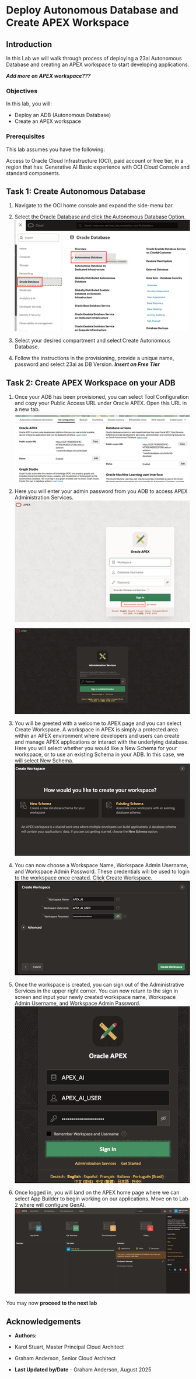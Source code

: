 # Deploy Autonomous Database and Create APEX Workspace

## Introduction

In this Lab we will walk through process of deploying a 23ai Autonomous Database and creating an APEX workspace to start developing applications.

***Add more on APEX workspace???***

### Objectives

In this lab, you will:
* Deploy an ADB (Autonomous Database)
* Create an APEX workspace

### Prerequisites

This lab assumes you have the following:

Access to Oracle Cloud Infrastructure (OCI), paid account or free tier, in a region that has:
Generative AI
Basic experience with OCI Cloud Console and standard components.

## Task 1: Create Autonomous Database

1. Navigate to the OCI home console and expand the side-menu bar. 

2. Select the Oracle Database and click the Autonomous Database Option. 
    ![OracleDB Autonomous](./images/oracle_db_autonomous.png  "")

3. Select your desired compartment and select Create Autonomous Database.  

4. Follow the instructions in the provisioning, provide a unique name, password and select 23ai as DB Version. ***Insert on Free Tier*** 

## Task 2: Create APEX Workspace on your ADB

1. Once your ADB has been provisioned, you can select Tool Configuration and copy your Public Access URL under Oracle APEX. Open this URL in a new tab. 
    ![ADB Tool Configuration](./images/adb_tool_configuration.png  "")

2. Here you will enter your admin password from you ADB to access APEX Administration Services.
    ![Click Admin Services](./images/click_admin_services.png  "")
    
    ![Workspace Login](./images/workspace_login.png  "")

3. You will be greeted with a welcome to APEX page and you can select Create Workspace. A workspace in APEX is simply a protected area within an APEX environment where developers and users can create and manage APEX applications or interact with the underlying database. Here you will select whether you would like a New Schema for your workspace, or to use an existing Schema in your ADB. In this case, we will select New Schema.
    ![Workspace Creation](./images/workspace_creation.png  "")

4. You can now choose a Workspace Name, Workspace Admin Username, and Workspace Admin Password. These credentials will be used to login to the workspace once created. Click Create Workspace.
    ![Workspace Credentials](./images/workspace_credentials.png  "")

5. Once the workspace is created, you can sign out of the Administrative Services in the upper right corner. You can now return to the sign in screen and input your newly created workspace name, Workspace Admin Username, and Workspace Admin Password.
    ![Workspace First Login](./images/workspace_first_login.png  "")

6. Once logged in, you will land on the APEX home page where we can select App Builder to begin working on our applications. Move on to Lab 2 where will configure GenAI.
    ![APEX Home Page](./images/apex_home_page.png  "")

You may now **proceed to the next lab**

## Acknowledgements

* **Authors:**
* Karol Stuart, Master Principal Cloud Architect 
* Graham Anderson, Senior Cloud Architect 

* **Last Updated by/Date** - Graham Anderson, August 2025